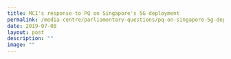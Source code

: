 ```yaml
---
title: MCI's response to PQ on Singapore's 5G deployment
permalink: /media-centre/parliamentary-questions/pq-on-singapore-5g-deployment/
date: 2019-07-08
layout: post
description: ""
image: ""
---
```

